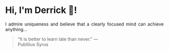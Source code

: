 # Hi, I'm Derrick 👋!
<p align="justify">I admire uniqueness and believe that a clearly focused mind can achieve anything...</p> 
<!-- #quote-start -->
<blockquote>&ldquo;It is better to learn late than never.&rdquo; &mdash; <footer>Publilius Syrus</footer></blockquote>
<!-- #quote-end -->
